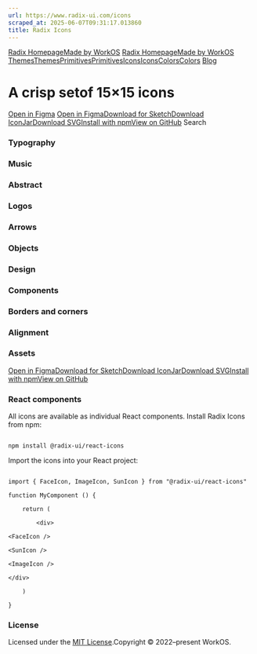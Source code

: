 ```yaml
---
url: https://www.radix-ui.com/icons
scraped_at: 2025-06-07T09:31:17.013860
title: Radix Icons
---
```


[Radix Homepage](https://www.radix-ui.com/)[Made by WorkOS](https://workos.com)
[Radix Homepage](https://www.radix-ui.com/)[Made by WorkOS](https://workos.com)
[ThemesThemes](https://www.radix-ui.com/)[PrimitivesPrimitives](https://www.radix-ui.com/primitives)[IconsIcons](https://www.radix-ui.com/icons)[ColorsColors](https://www.radix-ui.com/colors)
[Blog](https://www.radix-ui.com/blog)[](https://github.com/radix-ui/icons)
# A crisp setof 15×15 icons
[Open in Figma](https://www.figma.com/file/9Df5CaFUEomVzn20gRpaX3/Radix-Icons)
[Open in Figma](https://www.figma.com/file/9Df5CaFUEomVzn20gRpaX3/Radix-Icons)[Download for Sketch](https://raw.githubusercontent.com/radix-ui/icons/master/Radix-Icons.sketch)[Download IconJar](https://raw.githubusercontent.com/radix-ui/icons/master/Radix-Icons.iconjar.zip)[Download SVG](https://raw.githubusercontent.com/radix-ui/icons/master/radix-icons.zip)[Install with npm](https://www.npmjs.com/package/@radix-ui/react-icons)[View on GitHub](https://github.com/radix-ui/icons)
Search
### Typography
### Music
### Abstract
### Logos
### Arrows
### Objects
### Design
### Components
### Borders and corners
### Alignment
### Assets
[Open in Figma](https://www.figma.com/file/9Df5CaFUEomVzn20gRpaX3/Radix-Icons)[Download for Sketch](https://raw.githubusercontent.com/radix-ui/icons/master/Radix-Icons.sketch)[Download IconJar](https://raw.githubusercontent.com/radix-ui/icons/master/Radix-Icons.iconjar.zip)[Download SVG](https://raw.githubusercontent.com/radix-ui/icons/master/radix-icons.zip)[Install with npm](https://www.npmjs.com/package/@radix-ui/react-icons)[View on GitHub](https://github.com/radix-ui/icons)
### React components
All icons are available as individual React components. Install Radix Icons from npm:
```

npm install @radix-ui/react-icons

```

Import the icons into your React project:
```

import { FaceIcon, ImageIcon, SunIcon } from "@radix-ui/react-icons"

function MyComponent () {

	return (

		<div>

<FaceIcon />

<SunIcon />

<ImageIcon />

</div>

	)

}

```

### License
Licensed under the [MIT License](https://github.com/radix-ui/icons/blob/master/LICENSE).Copyright © 2022–present WorkOS.

